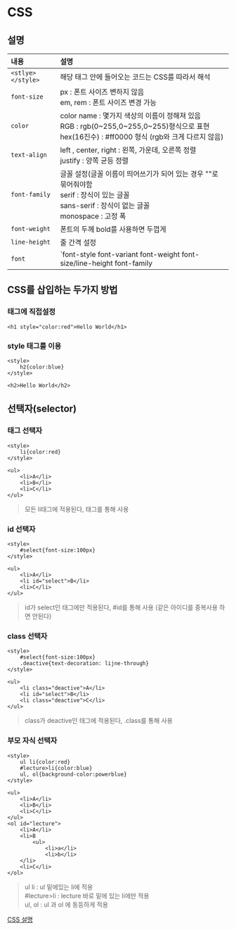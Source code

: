 # CSS
## 설명
|내용|설명|
|:--|:--|
|`<stlye></style>`|해당 태그 안에 들어오는 코드는 CSS를 따라서 해석|
|`font-size`|px : 폰트 사이즈 변하지 않음<br> em, rem : 폰트 사이즈 변경 가능|
|`color`|color name : 몇가지 색상의 이름이 정해져 있음<br> RGB : rgb(0~255,0~255,0~255)형식으로 표현<br> hex(16진수) : #ff0000 형식 (rgb와 크게 다르지 않음)|
|`text-align`|left , center, right : 왼쪽, 가운데, 오른쪽 정렬<br> justify : 양쪽 균등 정렬|
|`font-family`|글꼴 설정(글꼴 이름이 띄어쓰기가 되어 있는 경우 ""로 묶어줘야함<br> serif : 장식이 있는 글꼴<br> sans-serif : 장식이 없는 글꼴<br> monospace : 고정 폭|
|`font-weight`|폰트의 두께 bold를 사용하면 두껍게|
|`line-height`|줄 간격 설정|
|`font`|`font-style font-variant font-weight font-size/line-height font-family|caption|icon|menu|message-box|small-caption|status-bar|initial|inherit;`<br> 폰트와 관련된 여러 속성을 축양형으로 표현하는 속성<br> <b>font-size</b>,<b>font-family</b>는 필수 포함|


## CSS를 삽입하는 두가지 방법
### 태그에 직접설정
```
<h1 style="color:red">Hello World</h1>
```

### style 태그를 이용
```
<style>
    h2{color:blue}
</style>

<h2>Hello World</h2>
```

## 선택자(selector)
### 태그 선택자
```
<style>
    li{color:red}
</style>

<ul>
    <li>A</li>
    <li>B</li>
    <li>C</li>
</ul>
```
>모든 li태그에 적용된다, 태그를 통해 사용

### id 선택자
```
<style>
    #select{font-size:100px}
</style>

<ul>
    <li>A</li>
    <li id="select">B</li>
    <li>C</li>
</ul>
```
>id가 select인 태그에만 적용된다, #id를 통해 사용 (같은 아이디를 중복사용 하면 안된다)

### class 선택자
```
<style>
    #select{font-size:100px}
    .deactive{text-decoration: lijne-through}
</style>

<ul>
    <li class="deactive">A</li>
    <li id="select">B</li>
    <li class="deactive">C</li>
</ul>
```
>class가 deactive인 태그에 적용된다, .class를 통해 사용

### 부모 자식 선택자
```
<style>
    ul li{color:red}
    #lecture>li{color:blue}
    ul, ol{background-color:powerblue}
</style>

<ul>
    <li>A</li>
    <li>B</li>
    <li>C</li>
</ul>
<ol id="lecture">
    <li>A</li>
    <li>B
        <ul>
            <li>a</li>
            <li>b</li>
    </li>
    <li>C</li>
</ol>
```
>ul li : ul 밑에있는 li에 적용<br>
#lecture>li : lecture 바로 밑에 있는 li에만 적용<br>
ul, ol : ul 과 ol 에 동등하게 적용

[CSS 설명](https://opentutorials.org/module/2367/13339)